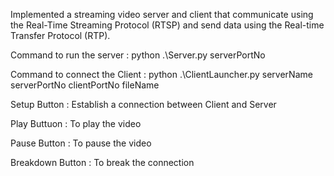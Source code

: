 Implemented a streaming video server and client that communicate using the Real-Time Streaming Protocol (RTSP) and send data using the Real-time Transfer Protocol (RTP).


Command to run the server : 
python .\Server.py serverPortNo


Command to connect the Client : 
python .\ClientLauncher.py serverName serverPortNo clientPortNo fileName


Setup Button : Establish a connection between Client and Server

Play Buttuon : To play the video

Pause Button : To pause the video

Breakdown Button : To break the connection
